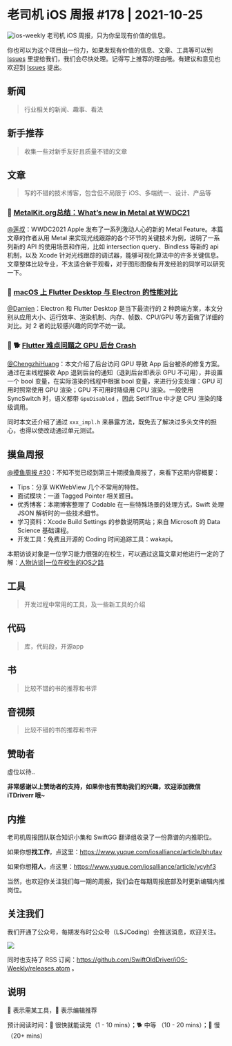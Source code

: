 # 老司机 iOS 周报 #178 | 2021-10-25

![ios-weekly](https://github.com/SwiftOldDriver/iOS-Weekly/blob/master/assets/ios-weekly.png?raw=true)
老司机 iOS 周报，只为你呈现有价值的信息。

你也可以为这个项目出一份力，如果发现有价值的信息、文章、工具等可以到 [Issues](https://github.com/SwiftOldDriver/iOS-Weekly/issues) 里提给我们，我们会尽快处理。记得写上推荐的理由哦。有建议和意见也欢迎到 [Issues](https://github.com/SwiftOldDriver/iOS-Weekly/issues) 提出。

## 新闻

> 行业相关的新闻、趣事、看法

## 新手推荐

> 收集一些对新手友好且质量不错的文章

## 文章

> 写的不错的技术博客，包含但不局限于 iOS、多端统一、设计、产品等

### 🐎 [MetalKit.org总结：What’s new in Metal at WWDC21](https://metalkit.org/2021/06/18/whats-new-in-metal-at-wwdc21/)

[@莲叔](https://github.com/aaaron7)：WWDC2021 Apple 发布了一系列激动人心的新的 Metal Feature。本篇文章的作者从用 Metal 来实现光线跟踪的各个环节的关键技术为例，说明了一系列新的 API 的使用场景和作用，比如 intersection query、Bindless 等新的 api 机制，以及 Xcode 针对光线跟踪的调试器，能够可视化算法中的许多关键信息。文章整体比较专业，不太适合新手观看，对于图形图像有开发经验的同学可以研究一下。

### 🐎 [macOS 上 Flutter Desktop 与 Electron 的性能对比](https://mp.weixin.qq.com/s/uTHi8SfCvXJfbie1A1YNVA)

[@Damien](https://github.com/ZengyiMa)：Electron 和 Flutter Desktop 是当下最流行的 2 种跨端方案，本文分别从应用大小、运行效率、渲染机制、内存、帧数、CPU/GPU 等方面做了详细的对比。对 2 者的比较感兴趣的同学不妨一读。

### 🌟 🐕 [Flutter 难点问题之 GPU 后台 Crash](https://mp.weixin.qq.com/s/KVux8rYCPXcvDODUskinBQ)

[@ChengzhiHuang](https://github.com/ChengzhiHuang)：本文介绍了后台访问 GPU 导致 App 后台被杀的修复方案。通过在主线程接收 App 退到后台的通知（退到后台即表示 GPU 不可用），并设置一个 bool 变量，在实际渲染的线程中根据 bool 变量，来进行分支处理：GPU 可用时照常使用 GPU 渲染；GPU 不可用时降级用 CPU 渲染。一般使用 SyncSwitch 时，语义都带 ``GpuDisabled`` ，因此 SetIfTrue 中才是 CPU 渲染的降级调用。

同时本文还介绍了通过 ``xxx_impl.h`` 来暴露方法，既免去了解决过多头文件的担心，也得以使改动通过单元测试。

## 摸鱼周报

[@摸鱼周报 #30](https://mp.weixin.qq.com/s/KNyIcOKGfY5Ok-oSQqLs6w)：不知不觉已经到第三十期摸鱼周报了，来看下这期内容概要：

* Tips：分享 WKWebView 几个不常用的特性。
* 面试模块：一道 Tagged Pointer 相关题目。 
* 优秀博客：本期博客整理了 Codable 在一些特殊场景的处理方式，Swift 处理 JSON 解析时的一些技术细节。
* 学习资料：Xcode Build Settings 的参数说明网站；来自 Microsoft 的 Data Science 基础课程。
* 开发工具：免费且开源的 Coding 时间追踪工具：wakapi。

本期访谈对象是一位学习能力很强的在校生，可以通过这篇文章对他进行一定的了解：[人物访谈|一位在校生的iOS之路](https://mp.weixin.qq.com/s/9Z7-8trqc7MmIlrjHqbtsA)

## 工具

> 开发过程中常用的工具，及一些新工具的介绍

## 代码

> 库，代码段，开源app

## 书

> 比较不错的书的推荐和书评

## 音视频

> 比较不错的书的推荐和书评

## 赞助者

虚位以待..

**非常感谢以上赞助者的支持，如果你也有赞助我们的兴趣，欢迎添加微信 iTDriverr 哦~**

## 内推

老司机周报团队联合知识小集和 SwiftGG 翻译组收录了一份靠谱的内推职位。

如果你想**找工作**，点这里：https://www.yuque.com/iosalliance/article/bhutav

如果你想**招人**，点这里：https://www.yuque.com/iosalliance/article/ycyhf3

当然，也欢迎你关注我们每一期的周报，我们会在每期周报底部及时更新编辑内推岗位。

## 关注我们

我们开通了公众号，每期发布时公众号（LSJCoding）会推送消息，欢迎关注。

![](https://github.com/SwiftOldDriver/iOS-Weekly/blob/master/assets/qrcode_for_wechat.jpg?raw=true)

同时也支持了 RSS 订阅：https://github.com/SwiftOldDriver/iOS-Weekly/releases.atom 。

## 说明

🚧 表示需某工具，🌟 表示编辑推荐

预计阅读时间：🐎 很快就能读完（1 - 10 mins）；🐕 中等 （10 - 20 mins）；🐢 慢（20+ mins）
